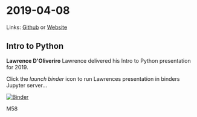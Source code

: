 # 2019-04-08
Links: [Github](https://github.com/irsbugs/meetings/blob/master/2019/2019-04-08/README.md) or [Website](https://irsbugs.github.io/meetings/2019/2019-04-08/) 

## Intro to Python

**Lawrence D'Oliveriro** 
Lawrence delivered his Intro to Python presentation for 2019.

Click the *launch binder* icon to run Lawrences presentation in binders Jupyter server...

[![Binder](https://mybinder.org/badge_logo.svg)](https://mybinder.org/v2/gh/HamPUG/meetings/master?filepath=2019%2F2019-04-08%2Fldo%2FPython%20Intro%20Talk%202019.ipynb)

M58
